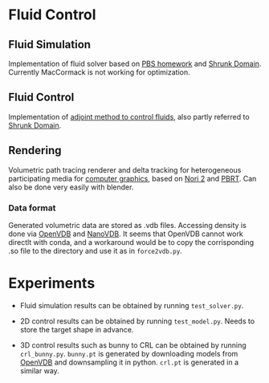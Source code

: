 # Fluid Control
## Fluid Simulation
Implementation of fluid solver based on [PBS homework](https://gitlab.ethz.ch/yueliyue/pbs23) and [Shrunk Domain](https://gitlab.ethz.ch/cglsim/shrunk-domain-pytorch). Currently MacCormack is not working for optimization.

## Fluid Control
Implementation of [adjoint method to control fluids](https://grail.cs.washington.edu/projects/control/fluidAdjoint.pdf), also partly referred to [Shrunk Domain](https://gitlab.ethz.ch/cglsim/shrunk-domain-pytorch). 

## Rendering
Volumetric path tracing renderer and delta tracking for heterogeneous participating media for [computer graphics](https://cgl.ethz.ch/teaching/cg22/www-nori/index.html#project), based on [Nori 2](https://wjakob.github.io/nori-very-old/) and [PBRT](https://www.pbr-book.org). Can also be done very easily with blender.

### Data format
Generated volumetric data are stored as .vdb files. Accessing density is done via [OpenVDB](https://www.openvdb.org) and [NanoVDB](https://www.openvdb.org/documentation/doxygen/NanoVDB_MainPage.html). It seems that OpenVDB cannot work directlt with conda, and a workaround would be to copy the corrisponding .so file to the directory and use it as in `force2vdb.py`.

# Experiments
- Fluid simulation results can be obtained by running `test_solver.py`.

- 2D control results can be obtained by running `test_model.py`. Needs to store the target shape in advance.

- 3D control results such as bunny to CRL can be obtained by running `crl_bunny.py`. `bunny.pt` is generated by downloading models from [OpenVDB](https://www.openvdb.org) and downsampling it in python. `crl.pt` is generated in a similar way.